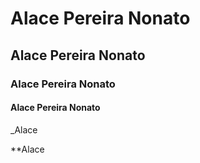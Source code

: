 # Alace Pereira Nonato

## Alace Pereira Nonato

### Alace Pereira Nonato

#### Alace Pereira Nonato

_Alace

**Alace




